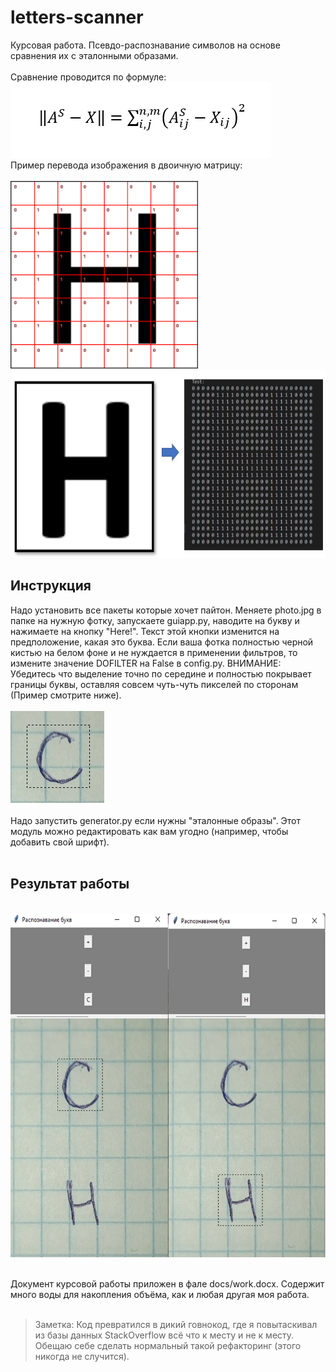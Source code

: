 # letters-scanner

Курсовая работа. Псевдо-распознавание символов на основе сравнения их с эталонными образами.</br></br>
Сравнение проводится по формуле:</br>
![Alt text](docs/formula.png)</br>
Пример перевода изображения в двоичную матрицу:</br></br>
<img src="docs/matrix1.png" height="300"></br>
<img src="docs/matrix2.png" height="300">

## Инструкция
Надо установить все пакеты которые хочет пайтон. Меняете photo.jpg в папке на нужную фотку, запускаете guiapp.py, наводите на букву и нажимаете на кнопку "Here!". Текст этой кнопки изменится на предположение, какая это буква. Если ваша фотка полностью черной кистью на белом фоне и не нуждается в применении фильтров, то измените значение DOFILTER на False в config.py. ВНИМАНИЕ: Убедитесь что выделение точно по середине и полностью покрывает границы буквы, оставляя совсем чуть-чуть пикселей по сторонам (Пример смотрите ниже).</br></br>
![Alt text](docs/example.png)</br></br>
Надо запустить generator.py если нужны "эталонные образы". Этот модуль можно редактировать как вам угодно (например, чтобы добавить свой шрифт).</br></br>


## Результат работы
</br><img src="docs/result.png" height="550"></br></br>

Документ курсовой работы приложен в фале docs/work.docx. Содержит много воды для накопления объёма, как и любая другая моя работа.</br></br>
>Заметка:
Код превратился в дикий говнокод, где я повытаскивал из базы данных StackOverflow всё что к месту и не к месту. Обещаю себе сделать нормальный такой рефакторинг (этого никогда не случится).

